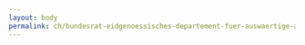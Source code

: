 ```yaml
---
layout: body
permalink: ch/bundesrat-eidgenoessisches-departement-fuer-auswaertige-angelegenheiten-staatssekretariat-praesidiale-angelegenheiten-und-protokoll-protokoll-sektion-privilegien-und-immunitaeten/
---
```



